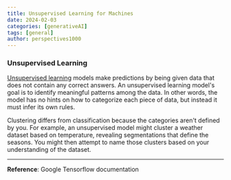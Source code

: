 ```yaml
---
title: Unsupervised Learning for Machines
date: 2024-02-03
categories: [generativeAI]
tags: [general]
author: perspectives1000
---
```




### Unsupervised Learning

[Unsupervised learning](https://developers.google.com/machine-learning/glossary#unsupervised-machine-learning) models make predictions by being given data that does not contain any correct answers. An unsupervised learning model's goal is to identify meaningful patterns among the data. In other words, the model has no hints on how to categorize each piece of data, but instead it must infer its own rules.

Clustering differs from classification because the categories aren't defined by you. For example, an unsupervised model might cluster a weather dataset based on temperature, revealing segmentations that define the seasons. You might then attempt to name those clusters based on your understanding of the dataset.

---
**Reference**: Google Tensorflow documentation
